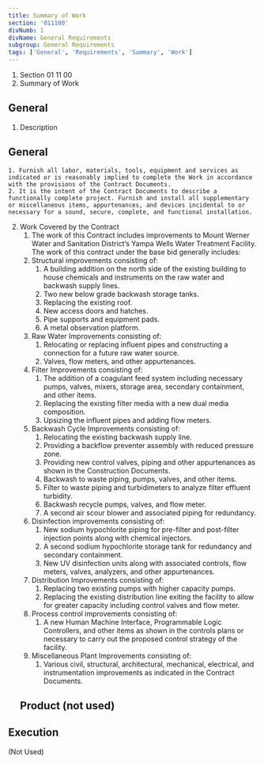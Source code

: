 ```yaml
---
title: Summary of Work
section: '011100'
divNumb: 1
divName: General Requirements
subgroup: General Requirements
tags: ['General', 'Requirements', 'Summary', 'Work']
---
```


   1. Section 01 11 00
   1. Summary of Work

## General

1. Description

## General


	1. Furnish all labor, materials, tools, equipment and services as indicated or is reasonably implied to complete the Work in accordance with the provisions of the Contract Documents.
	2. It is the intent of the Contract Documents to describe a functionally complete project. Furnish and install all supplementary or miscellaneous items, appurtenances, and devices incidental to or necessary for a sound, secure, complete, and functional installation.
2. Work Covered by the Contract
   1. The work of this Contract includes improvements to Mount Werner Water and Sanitation District’s Yampa Wells Water Treatment Facility. The work of this contract under the base bid generally includes:
	1. Structural improvements consisting of:
		1. A building addition on the north side of the existing building to house chemicals and instruments on the raw water and backwash supply lines.
		2. Two new below grade backwash storage tanks.
		3. Replacing the existing roof.
		4. New access doors and hatches.
		5. Pipe supports and equipment pads.
		6. A metal observation platform.
	2. Raw Water Improvements consisting of: 
		1. Relocating or replacing influent pipes and constructing a connection for a future raw water source.
		2. Valves, flow meters, and other appurtenances.
	3. Filter Improvements consisting of:
		1. The addition of a coagulant feed system including necessary pumps, valves, mixers, storage area, secondary containment, and other items.
		2. Replacing the existing filter media with a new dual media composition.
		3. Upsizing the influent pipes and adding flow meters.
	4. Backwash Cycle Improvements consisting of:
		1. Relocating the existing backwash supply line.
		2. Providing a backflow preventer assembly with reduced pressure zone.
		3. Providing new control valves, piping and other appurtenances as shown in the Construction Documents.
		4. Backwash to waste piping, pumps, valves, and other items.
		5. Filter to waste piping and turbidimeters to analyze filter effluent turbidity.
		6. Backwash recycle pumps, valves, and flow meter.
		7. A second air scour blower and associated piping for redundancy.
	5. Disinfection improvements consisting of:
		1. New sodium hypochlorite piping for pre-filter and post-filter injection points along with chemical injectors.
		2. A second sodium hypochlorite storage tank for redundancy and secondary containment.
		3. New UV disinfection units along with associated controls, flow meters, valves, analyzers, and other appurtenances.
	6. Distribution Improvements consisting of:
		1. Replacing two existing pumps with higher capacity pumps.
		2. Replacing the existing distribution line exiting the facility to allow for greater capacity including control valves and flow meter.
	7. Process control improvements consisting of:
		1. A new Human Machine Interface, Programmable Logic Controllers, and other items as shown in the controls plans or necessary to carry out the proposed control strategy of the facility.
	8. Miscellaneous Plant Improvements consisting of:
		1. Various civil, structural, architectural, mechanical, electrical, and instrumentation improvements as indicated in the Contract Documents.
   ## Product (not used)


## Execution

 (Not Used)

